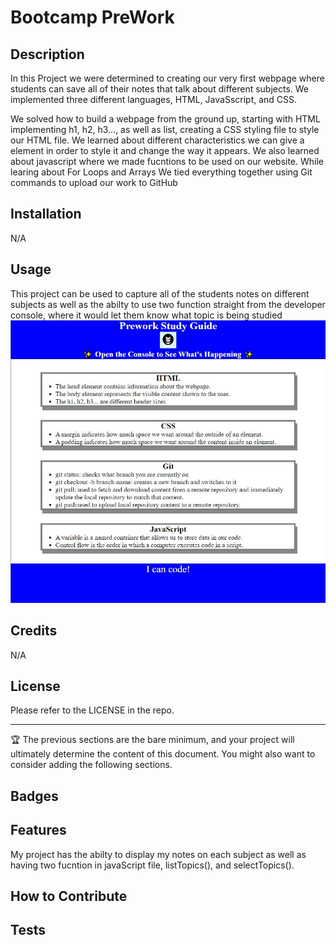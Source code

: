 # Bootcamp PreWork

## Description
 In this Project we were determined to creating our very first webpage where students can save all of their notes that talk about different subjects. We implemented three different languages, HTML, JavaSscript, and CSS.

 We solved how to build a webpage from the ground up, starting with HTML implementing h1, h2, h3..., as well as list, creating a CSS styling file to style our HTML file. We learned about different characteristics we can give a element in order to style it and change the way it appears. We also learned about javascript where we made fucntions to be used on our website. While learing about For Loops and Arrays We tied everything together using Git commands to upload our work to GitHub
 

<!-- Provide a short description explaining the what, why, and how of your project. Use the following questions as a guide:

- What was your motivation?
- Why did you build this project? (Note: the answer is not "Because it was a homework assignment.")
- What problem does it solve?
- What did you learn?
 -->

<!-- ## Table of Contents (Optional)

If your README is long, add a table of contents to make it easy for users to find what they need.

- [Installation](#installation)
- [Usage](#usage)
- [Credits](#credits)
- [License](#license)
 -->
## Installation
N/A
<!-- What are the steps required to install your project? Provide a step-by-step description of how to get the development environment running. -->


## Usage
This project can be used to capture all of the students notes on different subjects as well as the abilty to use two function straight from the developer console, where it would let them know what topic is being studied
![alt text](assets/images/capture.JPG)

<!-- Provide instructions and examples for use. Include screenshots as needed.

To add a screenshot, create an `assets/images` folder in your repository and upload your screenshot to it. Then, using the relative file path, add it to your README using the following syntax:

![alt text](assets/images/screenshot.png)
 -->
## Credits
N/A
<!-- List your collaborators, if any, with links to their GitHub profiles.

If you used any third-party assets that require attribution, list the creators with links to their primary web presence in this section.

If you followed tutorials, include links to those here as well.
 -->
## License
Please refer to the LICENSE in the repo.
<!-- The last section of a high-quality README file is the license. This lets other developers know what they can and cannot do with your project. If you need help choosing a license, refer to [https://choosealicense.com/](https://choosealicense.com/).
 -->
---

🏆 The previous sections are the bare minimum, and your project will ultimately determine the content of this document. You might also want to consider adding the following sections.

## Badges

<!-- ![badmath](https://img.shields.io/github/languages/top/nielsenjared/badmath)

Badges aren't necessary, but they demonstrate street cred. Badges let other developers know that you know what you're doing. Check out the badges hosted by [shields.io](https://shields.io/). You may not understand what they all represent now, but you will in time. -->

## Features
My project has the abilty to display my notes on each subject as well as having two fucntion in javaScript file, listTopics(), and selectTopics().
<!-- If your project has a lot of features, list them here.
 -->
## How to Contribute

<!-- If you created an application or package and would like other developers to contribute to it, you can include guidelines for how to do so. The [Contributor Covenant](https://www.contributor-covenant.org/) is an industry standard, but you can always write your own if you'd prefer. -->

## Tests

<!-- Go the extra mile and write tests for your application. Then provide examples on how to run them here. -->
